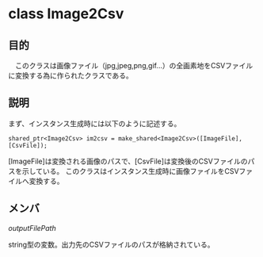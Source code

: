 # class Image2Csv
## 目的
　このクラスは画像ファイル（jpg,jpeg,png,gif...）の全画素地をCSVファイルに変換する為に作られたクラスである。
 
## 説明
 まず、インスタンス生成時には以下のように記述する。
 
 `shared_ptr<Image2Csv> im2csv = make_shared<Image2Csv>([ImageFile], [CsvFile]);`
  
 [ImageFile]は変換される画像のパスで、[CsvFile]は変換後のCSVファイルのパスを示している。
 このクラスはインスタンス生成時に画像ファイルをCSVファイルへ変換する。
 
## メンバ
 *outputFilePath*
 
   string型の変数。出力先のCSVファイルのパスが格納されている。
